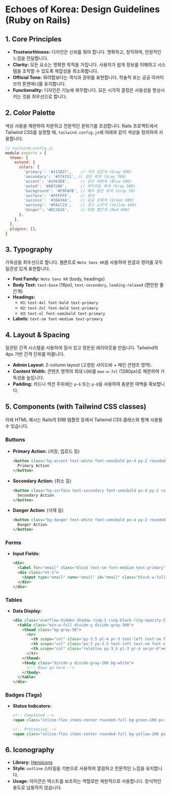 
# Echoes of Korea: Design Guidelines (Ruby on Rails)

## 1. Core Principles

*   **Trustworthiness:** 디자인은 신뢰를 줘야 합니다. 명확하고, 정직하며, 안정적인 느낌을 전달합니다.
*   **Clarity:** 모든 요소는 명확한 목적을 가집니다. 사용자가 쉽게 정보를 이해하고 시스템을 조작할 수 있도록 복잡성을 최소화합니다.
*   **Official Tone:** 화려함보다는 격식과 권위를 표현합니다. 학술적 또는 공공 아카이브의 톤앤매너를 유지합니다.
*   **Functionality:** 디자인은 기능에 복무합니다. 모든 시각적 결정은 사용성을 향상시키는 것을 최우선으로 합니다.

## 2. Color Palette

색상 사용을 제한하여 차분하고 전문적인 분위기를 조성합니다. Rails 프로젝트에서 Tailwind CSS를 설정할 때, `tailwind.config.js`에 아래와 같이 색상을 정의하여 사용합니다.

```javascript
// tailwind.config.js
module.exports = {
  theme: {
    extend: {
      colors: {
        'primary': '#111827',    // 거의 검은색 (Gray 900)
        'secondary': '#374151', // 짙은 회색 (Gray 700)
        'accent': '#2563EB',     // 강조 파란색 (Blue 600)
        'muted': '#6B7280',      // 부드러운 회색 (Gray 500)
        'background': '#F9FAFB', // 매우 밝은 회색 (Gray 50)
        'surface': '#FFFFFF',    // 흰색
        'success': '#16A34A',    // 성공 초록색 (Green 600)
        'warning': '#FACC15',    // 경고 노란색 (Yellow 400)
        'danger': '#DC2626',     // 위험 빨간색 (Red 600)
      },
    },
  },
  plugins: [],
}
```

## 3. Typography

가독성을 최우선으로 합니다. 웹폰트로 `Noto Sans KR`을 사용하여 한글과 영어를 모두 일관성 있게 표현합니다.

*   **Font Family:** `Noto Sans KR` (body, headings)
*   **Body Text:** `text-base` (16px), `text-secondary`, `leading-relaxed` (편안한 줄 간격)
*   **Headings:**
    *   `H1`: `text-4xl font-bold text-primary`
    *   `H2`: `text-2xl font-bold text-primary`
    *   `H3`: `text-xl font-semibold text-primary`
*   **Labels:** `text-sm font-medium text-primary`

## 4. Layout & Spacing

일관된 간격 시스템을 사용하여 질서 있고 정돈된 레이아웃을 만듭니다. Tailwind의 4px 기반 간격 단위를 따릅니다.

*   **Admin Layout:** 2-column layout (고정된 사이드바 + 메인 콘텐츠 영역).
*   **Content Width:** 콘텐츠 영역의 최대 너비를 `max-w-7xl` (1280px)로 제한하여 가독성을 높입니다.
*   **Padding:** 카드나 섹션 주위에는 `p-6` 또는 `p-8`을 사용하여 충분한 여백을 확보합니다.

## 5. Components (with Tailwind CSS classes)

아래 HTML 예시는 Rails의 ERB 템플릿 등에서 Tailwind CSS 클래스와 함께 사용될 수 있습니다.

### Buttons

*   **Primary Action:** (저장, 업로드 등)
    ```html
    <button class="bg-accent text-white font-semibold px-4 py-2 rounded-md shadow-sm hover:bg-blue-700 focus:outline-none focus:ring-2 focus:ring-offset-2 focus:ring-accent">
      Primary Action
    </button>
    ```
*   **Secondary Action:** (취소 등)
    ```html
    <button class="bg-surface text-secondary font-semibold px-4 py-2 rounded-md border border-gray-300 shadow-sm hover:bg-gray-50 focus:outline-none focus:ring-2 focus:ring-offset-2 focus:ring-accent">
      Secondary Action
    </button>
    ```
*   **Danger Action:** (삭제 등)
    ```html
    <button class="bg-danger text-white font-semibold px-4 py-2 rounded-md shadow-sm hover:bg-red-700 focus:outline-none focus:ring-2 focus:ring-offset-2 focus:ring-danger">
      Danger Action
    </button>
    ```

### Forms

*   **Input Fields:**
    ```html
    <div>
      <label for="email" class="block text-sm font-medium text-primary">Email</label>
      <div class="mt-1">
        <input type="email" name="email" id="email" class="block w-full rounded-md border-gray-300 shadow-sm focus:border-accent focus:ring-accent sm:text-sm" placeholder="you@example.com">
      </div>
    </div>
    ```

### Tables

*   **Data Display:**
    ```html
    <div class="overflow-hidden shadow ring-1 ring-black ring-opacity-5 md:rounded-lg">
      <table class="min-w-full divide-y divide-gray-300">
        <thead class="bg-gray-50">
          <tr>
            <th scope="col" class="py-3.5 pl-4 pr-3 text-left text-sm font-semibold text-primary sm:pl-6">Title</th>
            <th scope="col" class="px-3 py-3.5 text-left text-sm font-semibold text-primary">Status</th>
            <th scope="col" class="relative py-3.5 pl-3 pr-4 sm:pr-6"></th>
          </tr>
        </thead>
        <tbody class="divide-y divide-gray-200 bg-white">
          <!-- Rows go here -->
        </tbody>
      </table>
    </div>
    ```

### Badges (Tags)

*   **Status Indicators:**
    ```html
    <!-- Completed -->
    <span class="inline-flex items-center rounded-full bg-green-100 px-2.5 py-0.5 text-xs font-medium text-success">Completed</span>

    <!-- Processing -->
    <span class="inline-flex items-center rounded-full bg-yellow-100 px-2.5 py-0.5 text-xs font-medium text-yellow-800">Processing</span>
    ```

## 6. Iconography

*   **Library:** [Heroicons](https://heroicons.com/)
*   **Style:** `outline` 스타일을 기본으로 사용하여 깔끔하고 전문적인 느낌을 유지합니다.
*   **Usage:** 아이콘은 텍스트를 보조하는 역할로만 제한적으로 사용합니다. 장식적인 용도로 남용하지 않습니다.
